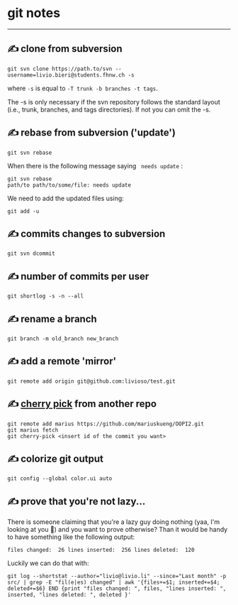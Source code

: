 git notes
====
---


✍ clone from subversion
---

```git svn clone https://path.to/svn --username=livio.bieri@students.fhnw.ch -s```

where `-s` is equal to `-T trunk -b branches -t tags`.

The -s is only necessary if the svn repository follows the standard layout <br>
(i.e., trunk, branches, and tags directories). If not you can omit the -s.


✍ rebase from subversion ('update')
---

```
git svn rebase
```

When there is the following message saying `` needs update`` : 

```
git svn rebase
path/to path/to/some/file: needs update
```

We need to add the updated files using:

```
git add -u
```

✍ commits changes to subversion
---

```
git svn dcommit
```

✍ number of commits per user
---
```
git shortlog -s -n --all
```

✍ rename a branch
---
```
git branch -m old_branch new_branch
```

✍ add a remote 'mirror'
---
```
git remote add origin git@github.com:livioso/test.git
```

✍ [cherry pick](http://git-scm.com/docs/git-cherry-pick) from another repo
---
```
git remote add marius https://github.com/mariuskueng/OOPI2.git
git marius fetch
git cherry-pick <insert id of the commit you want>
```

✍ colorize git output
---
```
git config --global color.ui auto
```
✍ prove that you're not lazy...
---
There is someone claiming that you're a lazy guy doing nothing (yaa, I'm looking at you :older_man:) and you want to prove otherwise? Than it would be handy to have something like the following output:
```
files changed:  26 lines inserted:  256 lines deleted:  120
```
Luckily we can do that with:
```
git log --shortstat --author="livio@livio.li" --since="Last month" -p src/ | grep -E "fil(e|es) changed" | awk '{files+=$1; inserted+=$4; deleted+=$6} END {print "files changed: ", files, "lines inserted: ", inserted, "lines deleted: ", deleted }'
```
